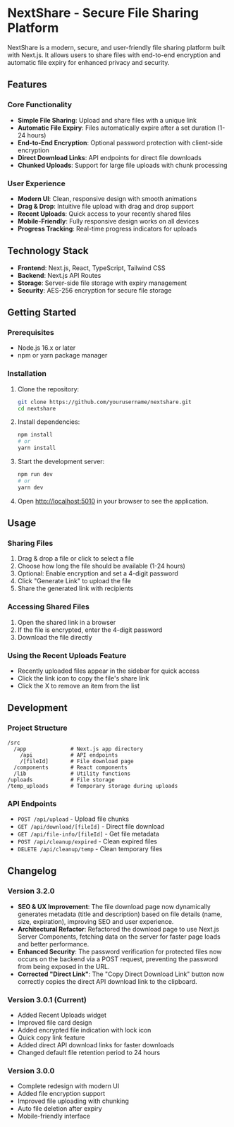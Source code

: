 # NextShare - Secure File Sharing Platform

NextShare is a modern, secure, and user-friendly file sharing platform built with Next.js. It allows users to share files with end-to-end encryption and automatic file expiry for enhanced privacy and security.

## Features

### Core Functionality
- **Simple File Sharing**: Upload and share files with a unique link
- **Automatic File Expiry**: Files automatically expire after a set duration (1-24 hours)
- **End-to-End Encryption**: Optional password protection with client-side encryption
- **Direct Download Links**: API endpoints for direct file downloads
- **Chunked Uploads**: Support for large file uploads with chunk processing

### User Experience
- **Modern UI**: Clean, responsive design with smooth animations
- **Drag & Drop**: Intuitive file upload with drag and drop support
- **Recent Uploads**: Quick access to your recently shared files
- **Mobile-Friendly**: Fully responsive design works on all devices
- **Progress Tracking**: Real-time progress indicators for uploads

## Technology Stack

- **Frontend**: Next.js, React, TypeScript, Tailwind CSS
- **Backend**: Next.js API Routes
- **Storage**: Server-side file storage with expiry management
- **Security**: AES-256 encryption for secure file storage

## Getting Started

### Prerequisites

- Node.js 16.x or later
- npm or yarn package manager

### Installation

1. Clone the repository:
   ```bash
   git clone https://github.com/yourusername/nextshare.git
   cd nextshare
   ```

2. Install dependencies:
   ```bash
   npm install
   # or
   yarn install
   ```

4. Start the development server:
   ```bash
   npm run dev
   # or
   yarn dev
   ```

5. Open [http://localhost:5010](http://localhost:5010) in your browser to see the application.

## Usage

### Sharing Files

1. Drag & drop a file or click to select a file
2. Choose how long the file should be available (1-24 hours)
3. Optional: Enable encryption and set a 4-digit password
4. Click "Generate Link" to upload the file
5. Share the generated link with recipients

### Accessing Shared Files

1. Open the shared link in a browser
2. If the file is encrypted, enter the 4-digit password
3. Download the file directly

### Using the Recent Uploads Feature

- Recently uploaded files appear in the sidebar for quick access
- Click the link icon to copy the file's share link
- Click the X to remove an item from the list

## Development

### Project Structure

```
/src
  /app              # Next.js app directory
    /api            # API endpoints
    /[fileId]       # File download page
  /components       # React components
  /lib              # Utility functions
/uploads            # File storage
/temp_uploads       # Temporary storage during uploads
```

### API Endpoints

- `POST /api/upload` - Upload file chunks
- `GET /api/download/[fileId]` - Direct file download
- `GET /api/file-info/[fileId]` - Get file metadata
- `POST /api/cleanup/expired` - Clean expired files
- `DELETE /api/cleanup/temp` - Clean temporary files

## Changelog

### Version 3.2.0
- **SEO & UX Improvement**: The file download page now dynamically generates metadata (title and description) based on file details (name, size, expiration), improving SEO and user experience.
- **Architectural Refactor**: Refactored the download page to use Next.js Server Components, fetching data on the server for faster page loads and better performance.
- **Enhanced Security**: The password verification for protected files now occurs on the backend via a POST request, preventing the password from being exposed in the URL.
- **Corrected "Direct Link"**: The "Copy Direct Download Link" button now correctly copies the direct API download link to the clipboard.

### Version 3.0.1 (Current)
- Added Recent Uploads widget
- Improved file card design
- Added encrypted file indication with lock icon
- Quick copy link feature 
- Added direct API download links for faster downloads
- Changed default file retention period to 24 hours

### Version 3.0.0
- Complete redesign with modern UI
- Added file encryption support
- Improved file uploading with chunking
- Auto file deletion after expiry
- Mobile-friendly interface 